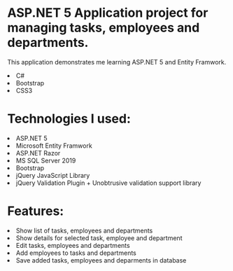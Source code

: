 # ASP.NET 5 Application project for managing tasks, employees and departments.

This application demonstrates me learning ASP.NET 5 and Entity Framwork.

<li>C#</li>
<li>Bootstrap</li>
<li>CSS3</li>

# Technologies I used:

<li>ASP.NET 5</li>
<li>Microsoft Entity Framwork</li>
<li>ASP.NET Razor</li>
<li>MS SQL Server 2019</li>
<li>Bootstrap</li>
<li>jQuery JavaScript Library</li>
<li>jQuery Validation Plugin + Unobtrusive validation support library</li>

# Features:
<li>Show list of tasks, employees and departments</li>
<li>Show details for selected task, employee and department</li>
<li>Edit tasks, employees and departments</li>
<li>Add employees to tasks and departments</li>
<li>Save added tasks, employees and deparments in database</li> 
